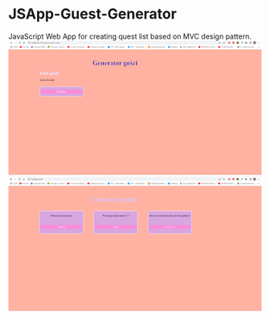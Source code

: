 # JSApp-Guest-Generator
JavaScript Web App for creating quest list based on MVC design pattern.
![alt text](https://github.com/holygwent/JSApp-Guest-Generator/blob/main/img1.PNG?raw=true)
![alt text](https://github.com/holygwent/JSApp-Guest-Generator/blob/main/img2.PNG?raw=true)
